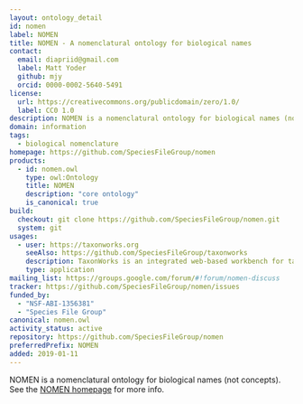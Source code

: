 ```yaml
---
layout: ontology_detail
id: nomen
label: NOMEN
title: NOMEN - A nomenclatural ontology for biological names
contact:
  email: diapriid@gmail.com
  label: Matt Yoder
  github: mjy
  orcid: 0000-0002-5640-5491
license:
  url: https://creativecommons.org/publicdomain/zero/1.0/
  label: CC0 1.0
description: NOMEN is a nomenclatural ontology for biological names (not concepts).  It encodes the goverened rules of nomenclature.
domain: information
tags:
  - biological nomenclature
homepage: https://github.com/SpeciesFileGroup/nomen
products:
  - id: nomen.owl
    type: owl:Ontology
    title: NOMEN
    description: "core ontology"
    is_canonical: true
build:
  checkout: git clone https://github.com/SpeciesFileGroup/nomen.git
  system: git
usages:
  - user: https://taxonworks.org
    seeAlso: https://github.com/SpeciesFileGroup/taxonworks
    description: TaxonWorks is an integrated web-based workbench for taxonomists and biodiversity scientists.
    type: application
mailing_list: https://groups.google.com/forum/#!forum/nomen-discuss
tracker: https://github.com/SpeciesFileGroup/nomen/issues
funded_by:
  - "NSF-ABI-1356381"
  - "Species File Group"
canonical: nomen.owl
activity_status: active
repository: https://github.com/SpeciesFileGroup/nomen
preferredPrefix: NOMEN
added: 2019-01-11
---
```


NOMEN is a nomenclatural ontology for biological names (not concepts).  See the <a href="https://github.com/SpeciesFileGroup/nomen">NOMEN homepage</a> for more info.
